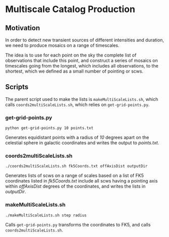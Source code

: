 # Multiscale Catalog Production

## Motivation

In order to detect new transient sources of different intensities
and duration, we need to produce mosaics on a range of timescales.

The idea is to use for each point on the sky the complete list of 
observations that include this point, and construct a series of
mosaics on timescales going from the longest, which includes all
observations, to the shortest, which we defined as a small number
of pointing or scws.

## Scripts

The parent script used to make the lists is `makeMultiScaleLists.sh`, 
which calls `coords2multiScaleLists.sh`, which relies on `get-grid-points.py`.

### get-grid-points.py 

`python get-grid-points.py 10 points.txt`

Generates equidistant points with a radius of *10* degrees apart on the celestial
 sphere in galactic coordinates and writes the output to *points.txt*.

### coords2multiScaleLists.sh

`./coords2multiScaleLists.sh fk5Coords.txt offAxisDist outputDir`

Generates lists of scws on a range of scales based on a list of FK5 coordinates
listed in *fk5Coords.txt* include all scws having a pointing axis within 
*offAxisDist* degrees of the coordinates, and writes the lists in *outputDir*.

### makeMultiScaleLists.sh

`./makeMultiScaleLists.sh step radius`

Calls `get-grid-points.py` transforms the coordinates to FK5, and calls
`coords2multiScaleLists.sh`.
